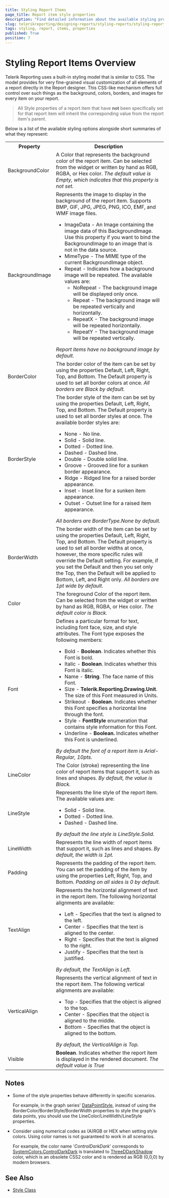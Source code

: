 ```yaml
---
title: Styling Report Items
page_title: Report item style properties
description: "Find detailed information about the available styling properties that can be used to style different report items."
slug: telerikreporting/designing-reports/styling-reports/styling-report-items
tags: styling, report, items, properties
published: True
position: 7
---
```


<style>
table th:first-of-type {
	width: 20%;
}
table th:nth-of-type(2) {
	width: 80%;
}
</style>

# Styling Report Items Overview

Telerik Reporting uses a built-in styling model that is similar to CSS. The model provides for very fine-grained visual customization of all elements of a report directly in the Report designer. This CSS-like mechanism offers full control over such things as the background, colors, borders, and images for every item on your report.

> All Style properties of a report item that have **not** been specifically set for that report item will inherit the corresponding value from the report item's parent.

Below is a list of the available styling options alongside short summaries of what they represent:

<body>
	<table>
		<tr>
			<th>Property</th>
			<th>Description</th>
		</tr>
		<tr>
			<td>BackgroundColor</td>
			<td>A Color that represents the background color of the report item.
				Can be selected from the widget or written by hand as RGB, RGBA, or Hex color.
				<i>
				The default value is Empty, which indicates
				that this property is not set.
				</i>
			</td>
		</tr>
		<tr>
			<td>BackgroundImage</td>
			<td>Represents the image to display in the background of the report item. 
				Supports BMP, GIF, JPG, JPEG, PNG, ICO, EMF, and WMF image files.
				<ul>
					<li>ImageData - An Image containing the image data of this BackgroundImage. Use this property if you
						want to bind the BackgroundImage to an image that is not in the data source.</li>
					<li>MimeType - The MIME type of the current BackgroundImage object.</li>
					<li>Repeat - Indicates how a background image will be repeated.
						The available values are:
						<ul>
							<li>NoRepeat - The background image will be displayed only once.</li>
							<li>Repeat - The background image will be repeated vertically and horizontally.</li>
							<li>RepeatX - The background image will be repeated horizontally.</li>
							<li>RepeatY - The background image will be repeated vertically.
						</ul>
					</li>
				</ul>
				<i>
				Report items have no background
				image by default.
				</i>
			</td>
		</tr>
		<tr>
			<td>BorderColor</td>
			<td>The border color of the item can be set by using the properties Default, Left, Right, Top, and Bottom.
				The Default property is used to set all border colors at once.
				<i>All borders are Black by default.</i>
			</td>
		</tr>
		<tr>
			<td>BorderStyle</td>
			<td>The border style of the item can be set by using the properties Default, Left, Right, Top, and Bottom.
				The Default property is used to set all border styles at once.
				The available border styles are:
				<ul>
					<li>None - No line.</li>
					<li>Solid - Solid line.</li>
					<li>Dotted - Dotted line.</li>
					<li>Dashed - Dashed line.</li>
					<li>Double - Double solid line.</li>
					<li>Groove - Grooved line for a sunken border appearance.</li>
					<li>Ridge - Ridged line for a raised border appearance.</li>
					<li>Inset - Inset line for a sunken item appearance.</li>
					<li>Outset - Outset line for a raised item appearance.</li>
				</ul>
				<i> All borders are BorderType.None by
				default.</i>
			</td>
		</tr>
		<tr>
			<td>BorderWidth</td>
			<td>The border width of the item can be set by using the properties Default, Left, Right, Top, and Bottom.
				The Default property is used to set all border widths at once, however, the more specific rules will override the Default setting.
				For example, if you set the Default and then you set only the Top, then the Default will be applied to Bottom, Left, and Right only.
				<i>All borders are 1pt wide by default.</i>
			</td>
		</tr>
		<tr>
			<td>Color</td>
			<td>The foreground Color of the report item.
				Can be selected from the widget or written by hand as RGB, RGBA, or Hex color.
				<i>The default color is Black.</i>
			</td>
		</tr>
		<tr>
			<td>Font</td>
			<td>Defines a particular format for text, including font face, size, and style attributes.
				The Font type exposes the following members:
				<ul>
					<li>Bold - <strong>Boolean</strong>. Indicates whether this Font is bold. </li>
					<li>Italic - <strong>Boolean</strong>. Indicates whether this Font is italic.</li>
					<li>Name - <strong>String</strong>. The face name of this Font.</li>
					<li>Size - <strong>Telerik.Reporting.Drawing.Unit</strong>. The size of this Font measured in Units.
					</li>
					<li>Strikeout - <strong>Boolean</strong>. Indicates whether this Font specifies a horizontal line
						through the font.</li>
					<li>Style - <strong>FontStyle</strong>
						enumeration that contains style information for this Font.</li>
					<li>Underline - <strong>Boolean.</strong> Indicates whether this Font is underlined.</li>
				</ul>
				<i>By default the font of a report item is Arial-Regular, 10pts.</i>
			</td>
		</tr>
		<tr>
			<td>LineColor</td>
			<td>The Color (stroke) representing the line color of report items that support it, such as lines and
				shapes.
				<i>By default, the value is Black.</i>
			</td>
		</tr>
		<tr>
			<td>LineStyle</td>
			<td>Represents the line style of the report item.
				The available values are:
				<ul>
					<li>Solid - Solid line.</li>
					<li>Dotted - Dotted line.</li>
					<li>Dashed - Dashed line.</li>
				</ul>
				<i>By default the line style is LineStyle.Solid.</i>
			</td>
		</tr>
		<tr>
			<td>LineWidth</td>
			<td>Represents the line width of report items that support it, such as lines and shapes.
				<i>By default, the width is 1pt.</i>
			</td>
		</tr>
		<tr>
			<td>Padding</td>
			<td>Represents the padding of the report item. You can set the padding of the item by using the properties
				Left, Right, Top, and Bottom.
				<i>Padding on all sides is 0 by default.</i>
			</td>
		</tr>
		<tr>
			<td>TextAlign</td>
			<td>Represents the horizontal alignment of text in the report item. The following horizontal alignments are
				available:
				<ul>
					<li>Left - Specifies that the text is aligned to the left.</li>
					<li>Center - Specifies that the text is aligned to the center.</li>
					<li>Right - Specifies that the text is aligned to the right.</li>
					<li>Justify - Specifies that the text is justified.</li>
				</ul>
				<i>By default, the TextAlign is Left.</i>
			</td>
		</tr>
		<tr>
			<td>VerticalAlign</td>
			<td>Represents the vertical alignment of text in the report item. The following vertical alignments are
				available:
				<ul>
					<li>Top - Specifies that the object is aligned to the top.</li>
					<li>Center - Specifies that the object is aligned to the middle.</li>
					<li>Bottom - Specifies that the object is aligned to the bottom.</li>
				</ul>
				<i>By default, the VerticalAlign is Top.</i>
			</td>
		</tr>
		<tr>
			<td>Visible</td>
			<td><strong>Boolean</strong>. Indicates whether the report item is displayed in the rendered document.
				<i>The default value is True</i>
			</td>
		</tr>
	</table>
</body>

## Notes

* Some of the style properties behave differently in specific scenarios.

	For example, in the graph series' [DataPointStyle](/api/telerik.reporting.graphseriesbase), instead of using the BorderColor/BorderStyle/BorderWidth properties to style the graph's data points, you should use the LineColor/LineWidth/LineStyle properties.

* Consider using numerical codes as (A)RGB or HEX when setting style colors. Using color names is not guaranteed to work in all scenarios.

	For example, the color name '_ControlDarkDark_' corresponds to [SystemColors.ControlDarkDark](https://learn.microsoft.com/en-us/dotnet/api/system.drawing.systemcolors.controldarkdark) is translated to [ThreeDDarkShadow](https://www.w3.org/wiki/CSS/Properties/color/keywords) color, which is an obsolete CSS2 color and is rendered as RGB (0,0,0) by modern browsers.

## See Also

* [Style Class](/api/telerik.reporting.drawing.style)

